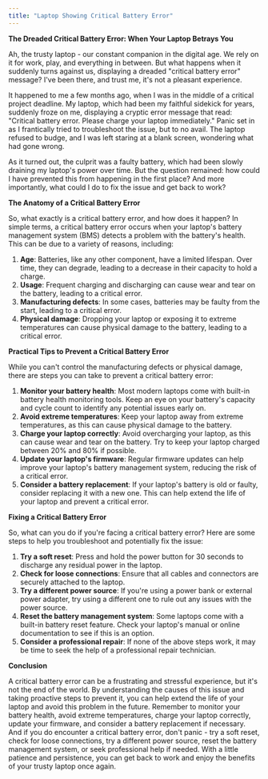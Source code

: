 ```yaml
---
title: "Laptop Showing Critical Battery Error"
---
```


**The Dreaded Critical Battery Error: When Your Laptop Betrays You**

 Ah, the trusty laptop - our constant companion in the digital age. We rely on it for work, play, and everything in between. But what happens when it suddenly turns against us, displaying a dreaded "critical battery error" message? I've been there, and trust me, it's not a pleasant experience.

It happened to me a few months ago, when I was in the middle of a critical project deadline. My laptop, which had been my faithful sidekick for years, suddenly froze on me, displaying a cryptic error message that read: "Critical battery error. Please charge your laptop immediately." Panic set in as I frantically tried to troubleshoot the issue, but to no avail. The laptop refused to budge, and I was left staring at a blank screen, wondering what had gone wrong.

As it turned out, the culprit was a faulty battery, which had been slowly draining my laptop's power over time. But the question remained: how could I have prevented this from happening in the first place? And more importantly, what could I do to fix the issue and get back to work?

**The Anatomy of a Critical Battery Error**

So, what exactly is a critical battery error, and how does it happen? In simple terms, a critical battery error occurs when your laptop's battery management system (BMS) detects a problem with the battery's health. This can be due to a variety of reasons, including:

1. **Age**: Batteries, like any other component, have a limited lifespan. Over time, they can degrade, leading to a decrease in their capacity to hold a charge.
2. **Usage**: Frequent charging and discharging can cause wear and tear on the battery, leading to a critical error.
3. **Manufacturing defects**: In some cases, batteries may be faulty from the start, leading to a critical error.
4. **Physical damage**: Dropping your laptop or exposing it to extreme temperatures can cause physical damage to the battery, leading to a critical error.

**Practical Tips to Prevent a Critical Battery Error**

While you can't control the manufacturing defects or physical damage, there are steps you can take to prevent a critical battery error:

1. **Monitor your battery health**: Most modern laptops come with built-in battery health monitoring tools. Keep an eye on your battery's capacity and cycle count to identify any potential issues early on.
2. **Avoid extreme temperatures**: Keep your laptop away from extreme temperatures, as this can cause physical damage to the battery.
3. **Charge your laptop correctly**: Avoid overcharging your laptop, as this can cause wear and tear on the battery. Try to keep your laptop charged between 20% and 80% if possible.
4. **Update your laptop's firmware**: Regular firmware updates can help improve your laptop's battery management system, reducing the risk of a critical error.
5. **Consider a battery replacement**: If your laptop's battery is old or faulty, consider replacing it with a new one. This can help extend the life of your laptop and prevent a critical error.

**Fixing a Critical Battery Error**

So, what can you do if you're facing a critical battery error? Here are some steps to help you troubleshoot and potentially fix the issue:

1. **Try a soft reset**: Press and hold the power button for 30 seconds to discharge any residual power in the laptop.
2. **Check for loose connections**: Ensure that all cables and connectors are securely attached to the laptop.
3. **Try a different power source**: If you're using a power bank or external power adapter, try using a different one to rule out any issues with the power source.
4. **Reset the battery management system**: Some laptops come with a built-in battery reset feature. Check your laptop's manual or online documentation to see if this is an option.
5. **Consider a professional repair**: If none of the above steps work, it may be time to seek the help of a professional repair technician.

**Conclusion**

A critical battery error can be a frustrating and stressful experience, but it's not the end of the world. By understanding the causes of this issue and taking proactive steps to prevent it, you can help extend the life of your laptop and avoid this problem in the future. Remember to monitor your battery health, avoid extreme temperatures, charge your laptop correctly, update your firmware, and consider a battery replacement if necessary. And if you do encounter a critical battery error, don't panic - try a soft reset, check for loose connections, try a different power source, reset the battery management system, or seek professional help if needed. With a little patience and persistence, you can get back to work and enjoy the benefits of your trusty laptop once again.